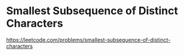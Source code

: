 # Smallest Subsequence of Distinct Characters
https://leetcode.com/problems/smallest-subsequence-of-distinct-characters
